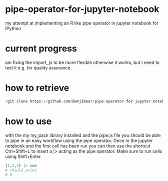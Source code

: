 # pipe-operator-for-jupyter-notebook
my attempt at implementing an R like pipe operator in jupyter notebook for IPython
# current progress
am fixing the import_js to be more flexible otherwise it works, but I need to test it e.g. for quality assurance.
# how to retrieve
```python
!git clone https://github.com/Benj1bear/pipe-operator-for-jupyter-notebook
```
# how to use
with the my my_pack library installed and the pipe.js file you should be able to pipe in an easy workflow using the pipe operator. Once in the jupyter notebook and the first cell has been run you can then use the shortcut Ctrl+Shift+L to insert a |> acting as the pipe operator. Make sure to run cells using Shift+Enter.
```python
[1,2,3] |> sum
# should print
# 6
```
